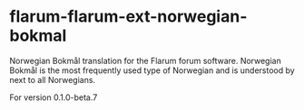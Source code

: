 # flarum-flarum-ext-norwegian-bokmal
Norwegian Bokmål translation for the Flarum forum software. Norwegian Bokmål is the most frequently used type of Norwegian and is understood by next to all Norwegians.

For version 0.1.0-beta.7
